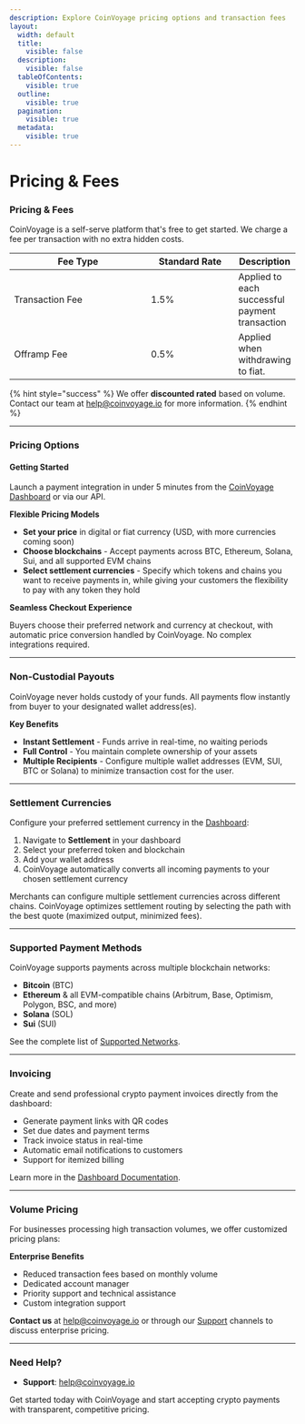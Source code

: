 ```yaml
---
description: Explore CoinVoyage pricing options and transaction fees
layout:
  width: default
  title:
    visible: false
  description:
    visible: false
  tableOfContents:
    visible: true
  outline:
    visible: true
  pagination:
    visible: true
  metadata:
    visible: true
---
```


# Pricing & Fees

### Pricing & Fees

CoinVoyage is a self-serve platform that's free to get started. We charge a fee per transaction with no extra hidden costs.

<table><thead><tr><th width="250">Fee Type</th><th width="150">Standard Rate</th><th>Description</th></tr></thead><tbody><tr><td>Transaction Fee</td><td>1.5%</td><td>Applied to each successful payment transaction</td></tr><tr><td>Offramp Fee</td><td>0.5%</td><td>Applied when withdrawing to fiat.</td></tr></tbody></table>

{% hint style="success" %}
We offer **discounted rated** based on volume. Contact our team at [help@coinvoyage.io](mailto:help@coinvoyage.io) for more information.
{% endhint %}

***

### Pricing Options

#### Getting Started

Launch a payment integration in under 5 minutes from the [CoinVoyage Dashboard](https://dashboard.coinvoyage.io/) or via our API.

**Flexible Pricing Models**

* **Set your price** in digital or fiat currency (USD, with more currencies coming soon)
* **Choose blockchains** - Accept payments across BTC, Ethereum, Solana, Sui, and all supported EVM chains
* **Select settlement currencies** - Specify which tokens and chains you want to receive payments in, while giving your customers the flexibility to pay with any token they hold

**Seamless Checkout Experience**

Buyers choose their preferred network and currency at checkout, with automatic price conversion handled by CoinVoyage. No complex integrations required.

***

### Non-Custodial Payouts

CoinVoyage never holds custody of your funds. All payments flow instantly from buyer to your designated wallet address(es).

**Key Benefits**

* **Instant Settlement** - Funds arrive in real-time, no waiting periods
* **Full Control** - You maintain complete ownership of your assets
* **Multiple Recipients** - Configure multiple wallet addresses (EVM, SUI, BTC or Solana) to minimize transaction cost for the user.

***

### Settlement Currencies

Configure your preferred settlement currency in the [Dashboard](https://dashboard.coinvoyage.io/settlement):

1. Navigate to **Settlement** in your dashboard
2. Select your preferred token and blockchain
3. Add your wallet address
4. CoinVoyage automatically converts all incoming payments to your chosen settlement currency

Merchants can configure multiple settlement currencies across different chains. CoinVoyage optimizes settlement routing by selecting the path with the best quote (maximized output, minimized fees).

***

### Supported Payment Methods

CoinVoyage supports payments across multiple blockchain networks:

* **Bitcoin** (BTC)
* **Ethereum** & all EVM-compatible chains (Arbitrum, Base, Optimism, Polygon, BSC, and more)
* **Solana** (SOL)
* **Sui** (SUI)

See the complete list of [Supported Networks](supported-networks.md).

***

### Invoicing

Create and send professional crypto payment invoices directly from the dashboard:

* Generate payment links with QR codes
* Set due dates and payment terms
* Track invoice status in real-time
* Automatic email notifications to customers
* Support for itemized billing

Learn more in the [Dashboard Documentation](../dashboard/index.md#invoices).

***

### Volume Pricing

For businesses processing high transaction volumes, we offer customized pricing plans:

**Enterprise Benefits**

* Reduced transaction fees based on monthly volume
* Dedicated account manager
* Priority support and technical assistance
* Custom integration support

**Contact us** at [help@coinvoyage.io](mailto:help@coinvoyage.io) or through our [Support](../resources/support.md) channels to discuss enterprise pricing.

***

### Need Help?

* **Support**: [help@coinvoyage.io](mailto:help@coinvoyage.io)

Get started today with CoinVoyage and start accepting crypto payments with transparent, competitive pricing.
